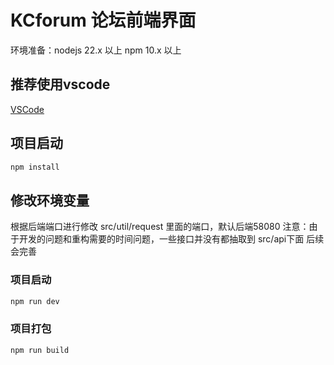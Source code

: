 # KCforum 论坛前端界面
环境准备：nodejs 22.x 以上 npm 10.x 以上

## 推荐使用vscode

[VSCode](https://code.visualstudio.com/)

## 项目启动

```sh
npm install
```

## 修改环境变量
根据后端端口进行修改 src/util/request 里面的端口，默认后端58080
注意：由于开发的问题和重构需要的时间问题，一些接口并没有都抽取到 src/api下面 后续会完善

### 项目启动
```sh
npm run dev
```

### 项目打包

```sh
npm run build
```
